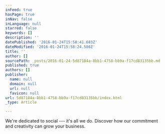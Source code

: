 ```yaml
---
inFeed: true
hasPage: true
inNav: false
inLanguage: null
starred: false
keywords: []
description: ''
datePublished: '2016-01-24T15:58:41.683Z'
dateModified: '2016-01-24T15:58:24.586Z'
title: ''
author: []
sourcePath: _posts/2016-01-24-5d87184a-8bb1-4758-bb9a-f17cd83135bb.md
published: true
authors: []
publisher:
  name: null
  domain: null
  url: null
  favicon: null
url: 5d87184a-8bb1-4758-bb9a-f17cd83135bb/index.html
_type: Article

---
```

We're dedicated to social --- it's all we do. Discover how our commitment and creativity can grow your business.